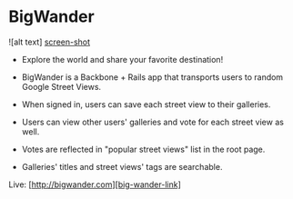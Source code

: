 # BigWander
![alt text] [screen-shot]

* Explore the world and share your favorite destination!

* BigWander is a Backbone + Rails app that transports users to random Google Street Views.
* When signed in, users can save each street view to their galleries.
* Users can view other users' galleries and vote for each street view as well.
* Votes are reflected in "popular street views" list in the root page.
* Galleries' titles and street views' tags are searchable.

Live: [http://bigwander.com][big-wander-link]

[big-wander-link]: http://bigwander.com
[screen-shot]: big-wander-screenshot.png "Big Wander"
